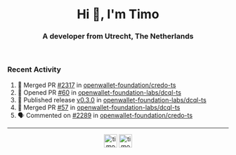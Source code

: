 <h1 align="center">Hi 👋, I'm Timo</h1>
<h3 align="center">A developer from Utrecht, The Netherlands</h3>
<br/>
<!-- https://github.com/rahuldkjain/github-profile-readme-generator --!>

<!--  <p align="left"><img src="https://github-readme-stats.vercel.app/api?username=timoglastra&show_icons=true&count_private=true&" alt="timoglastra" /></p> --!>

<!--
Github language stats
<p align="left"><img src="https://github-readme-stats.vercel.app/api/top-langs/?username=timoglastra&layout=compact" alt="timoglastra" /><p>
-->

<!-- Codestats language stats -->
<!-- <p align="left"><img src="https://codestats-readme.vercel.app/api/top-langs/?username=timoglastra&layout=compact&language_count=12" alt="timoglastra" /><p>    --!>
  
<h3>Recent Activity</h3>

<!--START_SECTION:activity-->
1. 🎉 Merged PR [#2317](https://github.com/openwallet-foundation/credo-ts/pull/2317) in [openwallet-foundation/credo-ts](https://github.com/openwallet-foundation/credo-ts)
2. 💪 Opened PR [#60](https://github.com/openwallet-foundation-labs/dcql-ts/pull/60) in [openwallet-foundation-labs/dcql-ts](https://github.com/openwallet-foundation-labs/dcql-ts)
3. 🚀 Published release [v0.3.0](https://github.com/openwallet-foundation-labs/dcql-ts/releases/tag/v0.3.0) in [openwallet-foundation-labs/dcql-ts](https://github.com/openwallet-foundation-labs/dcql-ts)
4. 🎉 Merged PR [#57](https://github.com/openwallet-foundation-labs/dcql-ts/pull/57) in [openwallet-foundation-labs/dcql-ts](https://github.com/openwallet-foundation-labs/dcql-ts)
5. 🗣 Commented on [#2289](https://github.com/openwallet-foundation/credo-ts/pull/2289#issuecomment-2996625172) in [openwallet-foundation/credo-ts](https://github.com/openwallet-foundation/credo-ts)
<!--END_SECTION:activity-->

---

<p align="center">
<a href="https://twitter.com/timoglastra" target="blank"><img align="center" src="https://cdn.jsdelivr.net/npm/simple-icons@3.0.1/icons/twitter.svg" alt="timoglastra" height="30" width="30" /></a>
<a href="https://linkedin.com/in/timoglastra" target="blank"><img align="center" src="https://cdn.jsdelivr.net/npm/simple-icons@3.0.1/icons/linkedin.svg" alt="timoglastra" height="30" width="30" /></a>
</p>



